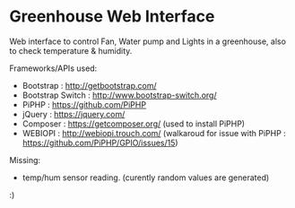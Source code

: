 # Greenhouse Web Interface

Web interface to control Fan, Water pump and Lights in a greenhouse, also to check temperature & humidity.

Frameworks/APIs used:
  - Bootstrap : http://getbootstrap.com/
  - Bootstrap Switch : http://www.bootstrap-switch.org/
  - PiPHP : https://github.com/PiPHP
  - jQuery : https://jquery.com/
  - Composer : https://getcomposer.org/ (used to install PiPHP)
  - WEBIOPI : http://webiopi.trouch.com/ (walkaroud for issue with PiPHP : https://github.com/PiPHP/GPIO/issues/15)

Missing:
  - temp/hum sensor reading. (curently random values are generated)

:)
